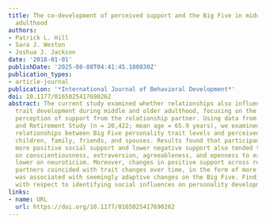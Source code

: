```yaml
---
title: The co-development of perceived support and the Big Five in middle and older
  adulthood
authors:
- Patrick L. Hill
- Sara J. Weston
- Joshua J. Jackson
date: '2018-01-01'
publishDate: '2025-08-08T04:41:45.180830Z'
publication_types:
- article-journal
publication: '*International Journal of Behavioral Development*'
doi: 10.1177/0165025417690262
abstract: The current study examined whether relationships also influence personality
  trait development during middle and older adulthood, focusing on the individual’s
  perception of support from the relationship partner. Using data from the Health
  and Retirement Study (n = 20,422; mean age = 65.9 years), we examined the longitudinal
  relationships between Big Five personality trait levels and perceived support from
  children, family, friends, and spouses. Results found that participants who reported
  more positive social support and lower negative support also tended to score higher
  on conscientiousness, extraversion, agreeableness, and openness to experience, but
  lower on neuroticism. Moreover, changes in positive support across relationship
  partners coincided with trait changes over time, in the form of more positive support
  was associated with seemingly adaptive changes on the Big Five. Findings are discussed
  with respect to identifying social influences on personality development in adulthood.
links:
- name: URL
  url: https://doi.org/10.1177/0165025417690262
---
```

